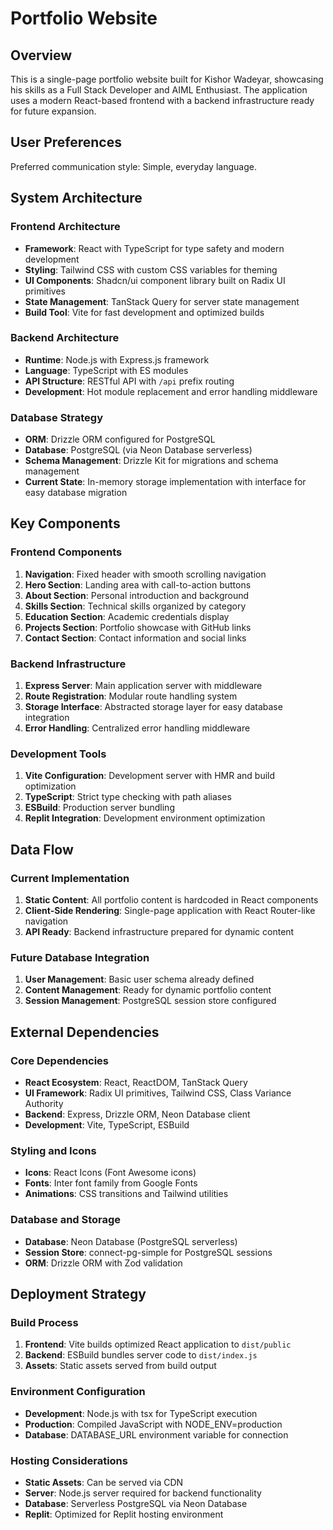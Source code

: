# Portfolio Website

## Overview

This is a single-page portfolio website built for Kishor Wadeyar, showcasing his skills as a Full Stack Developer and AIML Enthusiast. The application uses a modern React-based frontend with a backend infrastructure ready for future expansion.

## User Preferences

Preferred communication style: Simple, everyday language.

## System Architecture

### Frontend Architecture
- **Framework**: React with TypeScript for type safety and modern development
- **Styling**: Tailwind CSS with custom CSS variables for theming
- **UI Components**: Shadcn/ui component library built on Radix UI primitives
- **State Management**: TanStack Query for server state management
- **Build Tool**: Vite for fast development and optimized builds

### Backend Architecture
- **Runtime**: Node.js with Express.js framework
- **Language**: TypeScript with ES modules
- **API Structure**: RESTful API with `/api` prefix routing
- **Development**: Hot module replacement and error handling middleware

### Database Strategy
- **ORM**: Drizzle ORM configured for PostgreSQL
- **Database**: PostgreSQL (via Neon Database serverless)
- **Schema Management**: Drizzle Kit for migrations and schema management
- **Current State**: In-memory storage implementation with interface for easy database migration

## Key Components

### Frontend Components
1. **Navigation**: Fixed header with smooth scrolling navigation
2. **Hero Section**: Landing area with call-to-action buttons
3. **About Section**: Personal introduction and background
4. **Skills Section**: Technical skills organized by category
5. **Education Section**: Academic credentials display
6. **Projects Section**: Portfolio showcase with GitHub links
7. **Contact Section**: Contact information and social links

### Backend Infrastructure
1. **Express Server**: Main application server with middleware
2. **Route Registration**: Modular route handling system
3. **Storage Interface**: Abstracted storage layer for easy database integration
4. **Error Handling**: Centralized error handling middleware

### Development Tools
1. **Vite Configuration**: Development server with HMR and build optimization
2. **TypeScript**: Strict type checking with path aliases
3. **ESBuild**: Production server bundling
4. **Replit Integration**: Development environment optimization

## Data Flow

### Current Implementation
1. **Static Content**: All portfolio content is hardcoded in React components
2. **Client-Side Rendering**: Single-page application with React Router-like navigation
3. **API Ready**: Backend infrastructure prepared for dynamic content

### Future Database Integration
1. **User Management**: Basic user schema already defined
2. **Content Management**: Ready for dynamic portfolio content
3. **Session Management**: PostgreSQL session store configured

## External Dependencies

### Core Dependencies
- **React Ecosystem**: React, ReactDOM, TanStack Query
- **UI Framework**: Radix UI primitives, Tailwind CSS, Class Variance Authority
- **Backend**: Express, Drizzle ORM, Neon Database client
- **Development**: Vite, TypeScript, ESBuild

### Styling and Icons
- **Icons**: React Icons (Font Awesome icons)
- **Fonts**: Inter font family from Google Fonts
- **Animations**: CSS transitions and Tailwind utilities

### Database and Storage
- **Database**: Neon Database (PostgreSQL serverless)
- **Session Store**: connect-pg-simple for PostgreSQL sessions
- **ORM**: Drizzle ORM with Zod validation

## Deployment Strategy

### Build Process
1. **Frontend**: Vite builds optimized React application to `dist/public`
2. **Backend**: ESBuild bundles server code to `dist/index.js`
3. **Assets**: Static assets served from build output

### Environment Configuration
- **Development**: Node.js with tsx for TypeScript execution
- **Production**: Compiled JavaScript with NODE_ENV=production
- **Database**: DATABASE_URL environment variable for connection

### Hosting Considerations
- **Static Assets**: Can be served via CDN
- **Server**: Node.js server required for backend functionality
- **Database**: Serverless PostgreSQL via Neon Database
- **Replit**: Optimized for Replit hosting environment